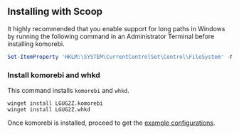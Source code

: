 ## Installing with Scoop

It highly recommended that you enable support for long paths in Windows by running the following command in an Administrator Terminal before installing komorebi.

```powershell
Set-ItemProperty 'HKLM:\SYSTEM\CurrentControlSet\Control\FileSystem' -Name 'LongPathsEnabled' -Value 1
```
### Install komorebi and whkd

This command installs `komorebi` and `whkd`.
```
winget install LGUG2Z.komorebi
winget install LGUG2Z.whkd
```

Once komorebi is installed, proceed to get the [example configurations](../getting-started.html#getting-example-configurations).
